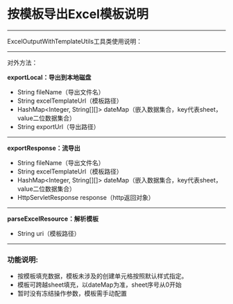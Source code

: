# 按模板导出Excel模板说明

------------


ExcelOutputWithTemplateUtils工具类使用说明：

------------


对外方法：

**exportLocal：导出到本地磁盘**
- String fileName（导出文件名）
- String excelTemplateUrl（模板路径）
- HashMap<Integer, String[][]> dateMap（嵌入数据集合，key代表sheet，value二位数据集合）
- String exportUrl（导出路径）

------------

**exportResponse：流导出**
- String fileName（导出文件名）
- String excelTemplateUrl（模板路径）
- HashMap<Integer, String[][]> dateMap（嵌入数据集合，key代表sheet，value二位数据集合）
- HttpServletResponse response（http返回对象）
------------


**parseExcelResource：解析模板**
- String uri（模板路径）

------------

### 功能说明:

- 按模板填充数据，模板未涉及的创建单元格按照默认样式指定。
- 模板可跨越sheet填充，以dateMap为准，sheet序号从0开始
- 暂时没有冻结操作参数，模板需手动配置
